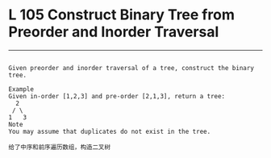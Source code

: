 # L 105 Construct Binary Tree from Preorder and Inorder Traversal
 
--- 
 
``` 

Given preorder and inorder traversal of a tree, construct the binary tree.

Example
Given in-order [1,2,3] and pre-order [2,1,3], return a tree:
  2
 / \
1   3
Note
You may assume that duplicates do not exist in the tree.

给了中序和前序遍历数组，构造二叉树

 ```